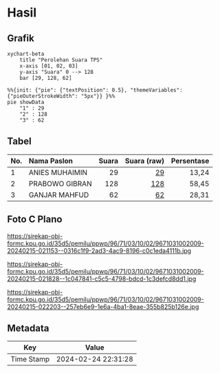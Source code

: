 # Hasil

## Grafik

```mermaid
xychart-beta
    title "Perolehan Suara TPS"
    x-axis [01, 02, 03]
    y-axis "Suara" 0 --> 128
    bar [29, 128, 62]
```

```mermaid
%%{init: {"pie": {"textPosition": 0.5}, "themeVariables": {"pieOuterStrokeWidth": "5px"}} }%%
pie showData
    "1" : 29
    "2" : 128
    "3" : 62
```

## Tabel

| No. | Nama Paslon    | Suara | Suara (raw) | Persentase |
|:--- |:-------------- | -----:| -----------:| ----------:|
| 1   | ANIES MUHAIMIN | 29    | [29][p-1]   | 13,24      |
| 2   | PRABOWO GIBRAN | 128   | [128][p-2]  | 58,45      |
| 3   | GANJAR MAHFUD  | 62    | [62][p-3]   | 28,31      |


[p-1]: https://github.com/gigit-pemilu/pemilu-2024-96-papua-barat-daya/blob/main/pilpres/hitung-suara/sub/96-papua-barat-daya/sub/71-kota-sorong/sub/03-sorong-barat/sub/1002-rufei/sub/009-tps/sub/paslon-1.txt
[p-2]: https://github.com/gigit-pemilu/pemilu-2024-96-papua-barat-daya/blob/main/pilpres/hitung-suara/sub/96-papua-barat-daya/sub/71-kota-sorong/sub/03-sorong-barat/sub/1002-rufei/sub/009-tps/sub/paslon-2.txt
[p-3]: https://github.com/gigit-pemilu/pemilu-2024-96-papua-barat-daya/blob/main/pilpres/hitung-suara/sub/96-papua-barat-daya/sub/71-kota-sorong/sub/03-sorong-barat/sub/1002-rufei/sub/009-tps/sub/paslon-3.txt

## Foto C Plano

https://sirekap-obj-formc.kpu.go.id/35d5/pemilu/ppwp/96/71/03/10/02/9671031002009-20240215-021153--0316c1f9-2ad3-4ac9-8196-c0c1eda4111b.jpg

https://sirekap-obj-formc.kpu.go.id/35d5/pemilu/ppwp/96/71/03/10/02/9671031002009-20240215-021828--1c047841-c5c5-4798-bdcd-1c3defcd8dd1.jpg

https://sirekap-obj-formc.kpu.go.id/35d5/pemilu/ppwp/96/71/03/10/02/9671031002009-20240215-022203--257eb6e9-1e6a-4ba1-8eae-355b825b126e.jpg


## Metadata

| Key        | Value               |
| ---------- | ------------------- |
| Time Stamp | 2024-02-24 22:31:28 |



